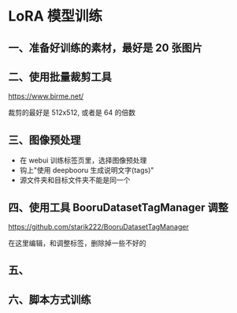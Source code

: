 # LoRA 模型训练

## 一、准备好训练的素材，最好是 20 张图片

## 二、使用批量裁剪工具

https://www.birme.net/

裁剪的最好是 512x512, 或者是 64 的倍数

## 三、图像预处理

- 在 webui 训练标签页里，选择图像预处理
- 钩上"使用 deepbooru 生成说明文字(tags)"
- 源文件夹和目标文件夹不能是同一个

## 四、使用工具 BooruDatasetTagManager 调整

https://github.com/starik222/BooruDatasetTagManager

在这里编辑，和调整标签，删除掉一些不好的

## 五、

## 六、脚本方式训练

<!--
https://github.com/Akegarasu/lora-scripts

```sh
cd /root/autodl-tmp/
git clone --recurse-submodules https://github.com/Akegarasu/lora-scripts
```

脚本下载完毕以后运行

```sh
Installing torch & xformers...
Which version of torch do you want to install?
(1) torch 2.0.0+cu118 with xformers 0.0.17 (suggested)
(2) torch 1.12.1+cu116, with xformers 0bad001ddd56c080524d37c84ff58d9cd030ebfd
Choose: 2
```

大概要安装 5-10 分钟

运行这个脚本需要依赖 python3.10.8

```sh
conda update --force conda
conda install python=3.10.8

conda install -c conda-forge accelerate
conda install toml diffusers transformers albumentations

# https://pytorch.org/get-started/previous-versions/
# CUDA 11.6
conda install pytorch==1.13.1 torchvision==0.14.1 torchaudio==0.13.1 pytorch-cuda=11.6 -c pytorch -c nvidia
# CUDA 11.7
conda install pytorch==1.13.1 torchvision==0.14.1 torchaudio==0.13.1 pytorch-cuda=11.7 -c pytorch -c nvidia
```

```sh
source venv/bin/activate
``` -->
